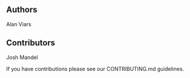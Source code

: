 Authors
-------

Alan Viars


Contributors
------------

Josh Mandel


If you have contributions please see our CONTRIBUTING.md guidelines.
